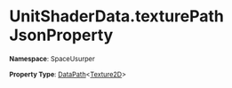 # UnitShaderData.texturePath JsonProperty

<small>**Namespace**: SpaceUsurper</small>

<small>**Property Type**: [DataPath](../DataPath-1.md)&lt;[Texture2D](https://docs.unity3d.com/ScriptReference/Texture2D.html)&gt;</small>

